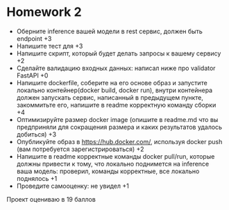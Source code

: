 # Homework 2

* Оберните inference вашей модели в rest сервис, должен быть endpoint  +3
* Напишите тест для  +3
* Напишите скрипт, который будет делать запросы к вашему сервису +2
* Сделайте валидацию входных данных: написал ниже про validator FastAPI +0
* Напишите dockerfile, соберите на его основе образ и запустите локально контейнер(docker build, docker run), внутри контейнера должен запускать сервис, написанный в предыдущем пункте, закоммитьте его, напишите в readme корректную команду сборки +4
* Оптимизируйте размер docker image (опишите в readme.md что вы предприняли для сокращения размера и каких результатов удалось добиться) +3
* Опубликуйте образ в https://hub.docker.com/, используя docker push (вам потребуется зарегистрироваться) +2
* Напишите в readme корректные команды docker pull/run, которые должны привести к тому, что локально поднимется на inference ваша модель: проверил, команды корректные, все локально поднялось +1
* Проведите самооценку: не увидел +1

Проект оцениваю в 19 баллов
